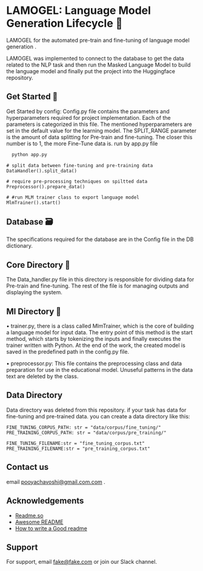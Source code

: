 
  # LAMOGEL: Language Model Generation Lifecycle 📝  
 LAMOGEL for the automated pre-train and fine-tuning of language model generation .
 
 LAMOGEL was implemented to connect to the database to get the data related to the NLP task and then run the Masked Language Model to build the language model and finally put the project into the Huggingface repository.
  ## Get Started 🚀  
Get Started by config: Config.py file contains the parameters and hyperparameters required for project implementation. 
Each of the parameters is categorized in this file. The mentioned hyperparameters are set in the default value for the learning model. The SPLIT_RANGE parameter is the amount of data splitting for Pre-train and fine-tuning. The closer this number is to 1, the more Fine-Tune data is.
run by app.py file
~~~bash  
  python app.py
~~~
    # split data between fine-tuning and pre-training data
    DataHandler().split_data()

    # require pre-processing techniques on spiltted data
    Preprocessor().prepare_data()

    # #run MLM trainer class to export language model  
    MlmTrainer().start()

  ## Database 🗃️  
  The specifications required for the database are in the Config file in the DB dictionary.
      
  ## Core Directory 🥝  
  The Data_handler.py file in this directory is responsible for dividing data for Pre-train and fine-tuning. The rest of the file is for managing outputs and displaying the system.

  ## Ml Directory 🦾
  • trainer.py, there is a class called MlmTrainer, which is the core of building a language model for input data. The entry point of this method is the start method, which starts by tokenizing the inputs and finally executes the trainer written with Python. At the end of the work, the created model is saved in the predefined path in the config.py file.

  • preprocessor.py: This file contains the preprocessing class and data preparation for use in the educational model. Unuseful patterns in the data text are deleted by the class.  



## Data Directory   
Data directory was deleted from this repository. if your task has data for fine-tuning and pre-trained data. you can create a data directory like this:

    FINE_TUNING_CORPUS_PATH: str = "data/corpus/fine_tuning/"
    PRE_TRAINING_CORPUS_PATH: str = "data/corpus/pre_training/"
    
    FINE_TUNING_FILENAME:str = "fine_tuning_corpus.txt"
    PRE_TRAINING_FILENAME:str = "pre_training_corpus.txt"
  ## Contact us  
   email pooyachavoshi@gmail.com.com .  

## Acknowledgements  
- [Readme.so](https://github.com/octokatherine/readme.so)
- [Awesome README](https://github.com/matiassingers/awesome-readme)
- [How to write a Good readme](https://bulldogjob.com/news/449-how-to-write-a-good-readme-for-your-github-project)  

## Support  
For support, email fake@fake.com or join our Slack channel.  
